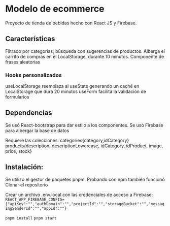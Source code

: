 # Modelo de ecommerce
Proyecto de tienda de bebidas hecho con React JS y Firebase.

## Características
Filtrado por categorías, búsqueda con sugerencias de productos.
Alberga el carrito de compras en el LocalStorage, durante 10 minutos.
Componente de frases aleatorias

### Hooks personalizados
useLocalStorage reemplaza al useState generando un caché en LocalStorage que dura 20 minutos
useForm facilita la validación de formularios

## Dependencias
Se usó React-bootstrap para dar estilo a los componentes.
Se usó Firebase para albergar la base de datos

Requiere las colecciones:
categories{category,idCategory}
products{description, descriptionLowercase, idCategory, idProduct, image, price, stock}

## Instalación:
Se utilizó el gestor de paquetes pnpm. Probando con npm también funcionó
Clonar el repositorio

Crear un archivo .env.local con las credenciales de acceso a Firebase:
`REACT_APP_FIREBASE_CONFIG={"apiKey":"","authDomain":"","projectId":"","storageBucket":"","messagingSenderId":"","appId":""}`

`pnpm install`
`pnpm start`